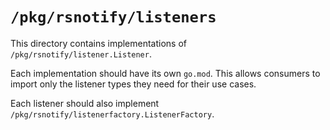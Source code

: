 # `/pkg/rsnotify/listeners`

This directory contains implementations of `/pkg/rsnotify/listener.Listener`.

Each implementation should have its own `go.mod`. This allows consumers to import
only the listener types they need for their use cases.

Each listener should also implement `/pkg/rsnotify/listenerfactory.ListenerFactory`.
